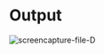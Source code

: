 # Output
![screencapture-file-D](https://github.com/user-attachments/assets/5ef0110e-d004-492d-bf24-fcfcb8b7dacf)
